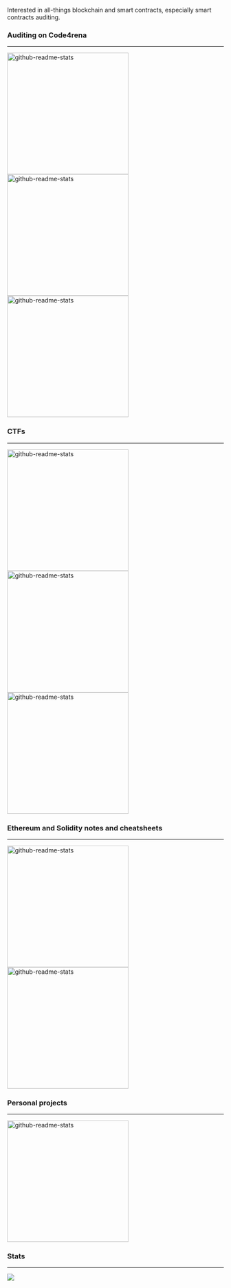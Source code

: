 Interested in all-things blockchain and smart contracts, especially smart contracts auditing.

### Auditing on Code4rena
---
<a href="https://github.com/igingu/code-423n4-2022-12-caviar"><img width="282" src="https://denvercoder1-github-readme-stats.vercel.app/api/pin/?username=igingu&repo=code-423n4-2022-12-caviar&theme=react&show_icons=true&bg_color=00000000" alt="github-readme-stats"></a>
<a href="https://github.com/igingu/code-423n4-2023-03-wenwin"><img width="282" src="https://denvercoder1-github-readme-stats.vercel.app/api/pin/?username=igingu&repo=code-423n4-2023-03-wenwin&theme=react&show_icons=true&bg_color=00000000" alt="github-readme-stats"></a>
<a href="https://github.com/igingu/code-423n4-2023-03-canto-identity"><img width="282" src="https://denvercoder1-github-readme-stats.vercel.app/api/pin/?username=igingu&repo=code-423n4-2023-03-canto-identity&theme=react&show_icons=true&bg_color=00000000" alt="github-readme-stats"></a>
### CTFs
---
<a href="https://github.com/igingu/ethernaut"><img width="282" src="https://denvercoder1-github-readme-stats.vercel.app/api/pin/?username=igingu&repo=ethernaut&theme=react&show_icons=true&bg_color=00000000" alt="github-readme-stats"></a>
<a href="https://github.com/igingu/QuillCTF"><img width="282" src="https://denvercoder1-github-readme-stats.vercel.app/api/pin/?username=igingu&repo=QuillCTF&theme=react&show_icons=true&bg_color=00000000" alt="github-readme-stats"></a>
<a href="https://github.com/igingu/capture-the-ether"><img width="282" src="https://denvercoder1-github-readme-stats.vercel.app/api/pin/?username=igingu&repo=capture-the-ether&theme=react&show_icons=true&bg_color=00000000" alt="github-readme-stats"></a>

### Ethereum and Solidity notes and cheatsheets
---
<a href="https://github.com/igingu/ethereum-notes"><img width="282" src="https://denvercoder1-github-readme-stats.vercel.app/api/pin/?username=igingu&repo=ethereum-notes&theme=react&show_icons=true&bg_color=00000000" alt="github-readme-stats"></a>
<a href="https://github.com/igingu/solidity-bits-and-pieces"><img width="282" src="https://denvercoder1-github-readme-stats.vercel.app/api/pin/?username=igingu&repo=solidity-bits-and-pieces&theme=react&show_icons=true&bg_color=00000000" alt="github-readme-stats"></a>

### Personal projects
---
<a href="https://github.com/igingu/future-build-token"><img width="282" src="https://denvercoder1-github-readme-stats.vercel.app/api/pin/?username=igingu&repo=future-build-token&theme=react&show_icons=true&bg_color=00000000" alt="github-readme-stats"></a>

### Stats
---
<a href="https://github.com/anuraghazra/github-readme-stats">
  <img align="center" src="https://github-readme-stats.vercel.app/api/top-langs/?username=igingu&exclude_repo=code-423n4-2022-12-caviar,code-423n4-2023-01-rabbithole,code-423n4-2023-03-wenwin" />
</a>
